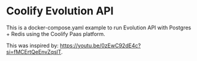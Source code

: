 # Coolify Evolution API

This is a docker-compose.yaml example to run Evolution API with Postgres + Redis using the Coolify Paas platform.

This was inspired by: https://youtu.be/0zEwC92dE4c?si=fMCErtQeEnvZqslT.
